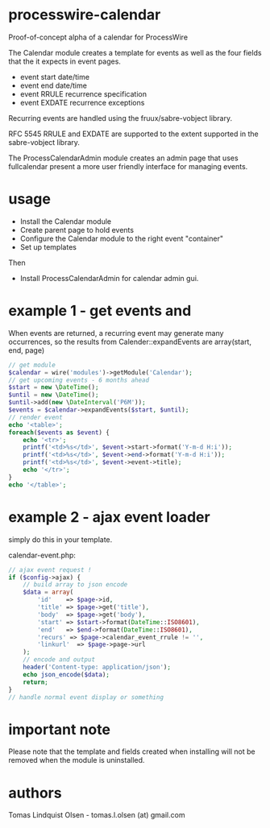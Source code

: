 # processwire-calendar

Proof-of-concept alpha of a calendar for ProcessWire

The Calendar module creates a template for events as well as the four fields
that the it expects in event pages.

- event start date/time
- event end date/time
- event RRULE recurrence specification
- event EXDATE recurrence exceptions

Recurring events are handled using the fruux/sabre-vobject library.

RFC 5545 RRULE and EXDATE are supported to the extent supported in the
sabre-vobject library.
 
The ProcessCalendarAdmin module creates an admin page that uses fullcalendar
present a more user friendly interface for managing events.

# usage

- Install the Calendar module
- Create parent page to hold events
- Configure the Calendar module to the right event "container"
- Set up templates

Then

- Install ProcessCalendarAdmin for calendar admin gui.

# example 1 - get events and
 
When events are returned, a recurring event may generate many
occurrences, so the results from Calender::expandEvents are
array(start, end, page)

```php
// get module
$calendar = wire('modules')->getModule('Calendar');
// get upcoming events - 6 months ahead
$start = new \DateTime();
$until = new \DateTime();
$until->add(new \DateInterval('P6M'));
$events = $calendar->expandEvents($start, $until);
// render event
echo '<table>';
foreach($events as $event) {
    echo '<tr>';
    printf('<td>%s</td>', $event->start->format('Y-m-d H:i'));
    printf('<td>%s</td>', $event->end->format('Y-m-d H:i'));
    printf('<td>%s</td>', $event->event->title);
    echo '</tr>';
}
echo '</table>';
```

# example 2 - ajax event loader

simply do this in your template.

calendar-event.php:
```php
// ajax event request !
if ($config->ajax) {
    // build array to json encode
    $data = array(
        'id'    => $page->id,
        'title' => $page->get('title'),
        'body'  => $page->get('body'),
        'start' => $start->format(DateTime::ISO8601),
        'end'   => $end->format(DateTime::ISO8601),
        'recurs' => $page->calendar_event_rrule != '',
        'linkurl'  => $page->page->url
    );
    // encode and output
    header('Content-type: application/json');
    echo json_encode($data);
    return;
}
// handle normal event display or something
```

# important note

Please note that the template and fields created when installing will not
be removed when the module is uninstalled.

# authors

Tomas Lindquist Olsen  - tomas.l.olsen (at) gmail.com
